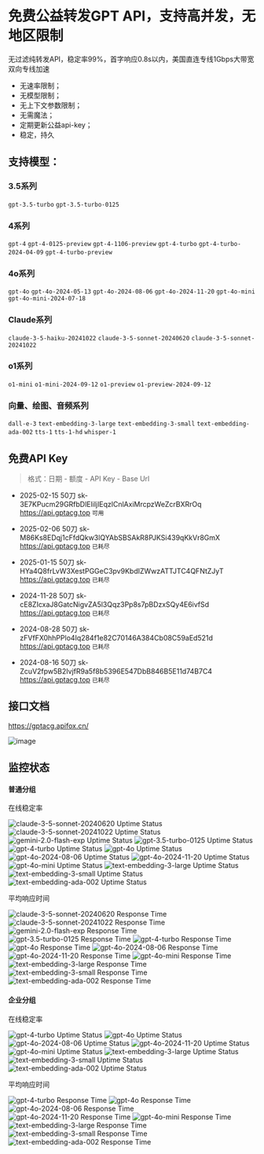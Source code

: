 # 免费公益转发GPT API，支持高并发，无地区限制

无过滤纯转发API，稳定率99%，首字响应0.8s以内，美国直连专线1Gbps大带宽双向专线加速

- 无速率限制；
- 无模型限制；
- 无上下文参数限制；
- 无需魔法；
- 定期更新公益api-key；
- 稳定，持久

## 支持模型：

### 3.5系列

`gpt-3.5-turbo` `gpt-3.5-turbo-0125` 

### 4系列

`gpt-4` `gpt-4-0125-preview` `gpt-4-1106-preview` `gpt-4-turbo` `gpt-4-turbo-2024-04-09` `gpt-4-turbo-preview` 

### 4o系列

`gpt-4o` `gpt-4o-2024-05-13` `gpt-4o-2024-08-06` `gpt-4o-2024-11-20` `gpt-4o-mini` `gpt-4o-mini-2024-07-18` 

### Claude系列

`claude-3-5-haiku-20241022` `claude-3-5-sonnet-20240620` `claude-3-5-sonnet-20241022` 

### o1系列

`o1-mini` `o1-mini-2024-09-12` `o1-preview` `o1-preview-2024-09-12` 

### 向量、绘图、音频系列

`dall-e-3` `text-embedding-3-large` `text-embedding-3-small` `text-embedding-ada-002` `tts-1` `tts-1-hd` `whisper-1`

## 免费API Key

>格式：日期 - 额度 - API Key - Base Url

- 2025-02-15 50刀 sk-3E7KPucm29GRfbDlEliIjlEqzlCnlAxiMrcpzWeZcrBXRrOq https://api.gptacg.top `可用`

- 2025-02-06 50刀 sk-M86Ks8EDqj1cFfdQkw3lQYAbSBSAkR8PJKSi439qKkVr8GmX https://api.gptacg.top `已耗尽`

- 2025-01-15 50刀 sk-HYa4Q8frLvW3XestPGGeC3pv9KbdIZWwzATTJTC4QFNtZJyT https://api.gptacg.top `已耗尽`
 
- 2024-11-28 50刀 sk-cE8ZIcxaJ8GatcNigvZA5l3Qqz3Pp8s7pBDzxSQy4E6ivfSd https://api.gptacg.top `已耗尽`

- 2024-08-28 50刀 sk-zFVfFX0hhPPlo4Iq284f1e82C70146A384Cb08C59aEd521d https://api.gptacg.top `已耗尽`

- 2024-08-16 50刀 sk-ZcuV2fpw5B2IvjfR9a5f8b5396E547DbB846B5E11d74B7C4 https://api.gptacg.top `已耗尽`

## 接口文档

https://gptacg.apifox.cn/

![image](https://github.com/user-attachments/assets/74825ba2-df24-4694-9864-03b1ead6036e)


## 监控状态

#### 普通分组

<p>在线稳定率</p>

<img src="https://uptime.stableapi.top/api/badge/68/uptime?labelPrefix=claude-3-5-sonnet-20240620+&style=flat-square" alt="claude-3-5-sonnet-20240620 Uptime Status">
<img src="https://uptime.stableapi.top/api/badge/69/uptime?labelPrefix=claude-3-5-sonnet-20241022+&style=flat-square" alt="claude-3-5-sonnet-20241022 Uptime Status">
<img src="https://uptime.stableapi.top/api/badge/70/uptime?labelPrefix=gemini-2.0-flash-exp+&style=flat-square" alt="gemini-2.0-flash-exp Uptime Status">
<img src="https://uptime.stableapi.top/api/badge/26/uptime?labelPrefix=gpt-3.5-turbo-0125+&style=flat-square" alt="gpt-3.5-turbo-0125 Uptime Status">
<img src="https://uptime.stableapi.top/api/badge/27/uptime?labelPrefix=gpt-4-turbo+&style=flat-square" alt="gpt-4-turbo Uptime Status">
<img src="https://uptime.stableapi.top/api/badge/24/uptime?labelPrefix=gpt-4o+&style=flat-square" alt="gpt-4o Uptime Status">
<img src="https://uptime.stableapi.top/api/badge/29/uptime?labelPrefix=gpt-4o-2024-08-06+&style=flat-square" alt="gpt-4o-2024-08-06 Uptime Status">
<img src="https://uptime.stableapi.top/api/badge/71/uptime?labelPrefix=gpt-4o-2024-11-20+&style=flat-square" alt="gpt-4o-2024-11-20 Uptime Status">
<img src="https://uptime.stableapi.top/api/badge/23/uptime?labelPrefix=gpt-4o-mini+&style=flat-square" alt="gpt-4o-mini Uptime Status">
<img src="https://uptime.stableapi.top/api/badge/30/uptime?labelPrefix=text-embedding-3-large+&style=flat-square" alt="text-embedding-3-large Uptime Status">
<img src="https://uptime.stableapi.top/api/badge/31/uptime?labelPrefix=text-embedding-3-small+&style=flat-square" alt="text-embedding-3-small Uptime Status">
<img src="https://uptime.stableapi.top/api/badge/32/uptime?labelPrefix=text-embedding-ada-002+&style=flat-square" alt="text-embedding-ada-002 Uptime Status">

<p>平均响应时间</p>

<img src="https://uptime.stableapi.top/api/badge/68/avg-response?labelPrefix=claude-3-5-sonnet-20240620+&style=flat-square" alt="claude-3-5-sonnet-20240620 Response Time">
<img src="https://uptime.stableapi.top/api/badge/69/avg-response?labelPrefix=claude-3-5-sonnet-20241022+&style=flat-square" alt="claude-3-5-sonnet-20241022 Response Time">
<img src="https://uptime.stableapi.top/api/badge/70/avg-response?labelPrefix=gemini-2.0-flash-exp+&style=flat-square" alt="gemini-2.0-flash-exp Response Time">
<img src="https://uptime.stableapi.top/api/badge/26/avg-response?labelPrefix=gpt-3.5-turbo-0125+&style=flat-square" alt="gpt-3.5-turbo-0125 Response Time">
<img src="https://uptime.stableapi.top/api/badge/27/avg-response?labelPrefix=gpt-4-turbo+&style=flat-square" alt="gpt-4-turbo Response Time">
<img src="https://uptime.stableapi.top/api/badge/24/avg-response?labelPrefix=gpt-4o+&style=flat-square" alt="gpt-4o Response Time">
<img src="https://uptime.stableapi.top/api/badge/29/avg-response?labelPrefix=gpt-4o-2024-08-06+&style=flat-square" alt="gpt-4o-2024-08-06 Response Time">
<img src="https://uptime.stableapi.top/api/badge/71/avg-response?labelPrefix=gpt-4o-2024-11-20+&style=flat-square" alt="gpt-4o-2024-11-20 Response Time">
<img src="https://uptime.stableapi.top/api/badge/23/avg-response?labelPrefix=gpt-4o-mini+&style=flat-square" alt="gpt-4o-mini Response Time">
<img src="https://uptime.stableapi.top/api/badge/30/avg-response?labelPrefix=text-embedding-3-large+&style=flat-square" alt="text-embedding-3-large Response Time">
<img src="https://uptime.stableapi.top/api/badge/31/avg-response?labelPrefix=text-embedding-3-small+&style=flat-square" alt="text-embedding-3-small Response Time">
<img src="https://uptime.stableapi.top/api/badge/32/avg-response?labelPrefix=text-embedding-ada-002+&style=flat-square" alt="text-embedding-ada-002 Response Time">

#### 企业分组

<p>在线稳定率</p>

<img src="https://uptime.stableapi.top/api/badge/94/uptime?labelPrefix=gpt-4-turbo+&style=flat-square" alt="gpt-4-turbo Uptime Status">
<img src="https://uptime.stableapi.top/api/badge/95/uptime?labelPrefix=gpt-4o+&style=flat-square" alt="gpt-4o Uptime Status">
<img src="https://uptime.stableapi.top/api/badge/96/uptime?labelPrefix=gpt-4o-2024-08-06+&style=flat-square" alt="gpt-4o-2024-08-06 Uptime Status">
<img src="https://uptime.stableapi.top/api/badge/97/uptime?labelPrefix=gpt-4o-2024-11-20+&style=flat-square" alt="gpt-4o-2024-11-20 Uptime Status">
<img src="https://uptime.stableapi.top/api/badge/98/uptime?labelPrefix=gpt-4o-mini+&style=flat-square" alt="gpt-4o-mini Uptime Status">
<img src="https://uptime.stableapi.top/api/badge/99/uptime?labelPrefix=text-embedding-3-large+&style=flat-square" alt="text-embedding-3-large Uptime Status">
<img src="https://uptime.stableapi.top/api/badge/100/uptime?labelPrefix=text-embedding-3-small+&style=flat-square" alt="text-embedding-3-small Uptime Status">
<img src="https://uptime.stableapi.top/api/badge/101/uptime?labelPrefix=text-embedding-ada-002+&style=flat-square" alt="text-embedding-ada-002 Uptime Status">

<p>平均响应时间</p>

<img src="https://uptime.stableapi.top/api/badge/94/avg-response?labelPrefix=gpt-4-turbo+&style=flat-square" alt="gpt-4-turbo Response Time">
<img src="https://uptime.stableapi.top/api/badge/95/avg-response?labelPrefix=gpt-4o+&style=flat-square" alt="gpt-4o Response Time">
<img src="https://uptime.stableapi.top/api/badge/96/avg-response?labelPrefix=gpt-4o-2024-08-06+&style=flat-square" alt="gpt-4o-2024-08-06 Response Time">
<img src="https://uptime.stableapi.top/api/badge/97/avg-response?labelPrefix=gpt-4o-2024-11-20+&style=flat-square" alt="gpt-4o-2024-11-20 Response Time">
<img src="https://uptime.stableapi.top/api/badge/98/avg-response?labelPrefix=gpt-4o-mini+&style=flat-square" alt="gpt-4o-mini Response Time">
<img src="https://uptime.stableapi.top/api/badge/99/avg-response?labelPrefix=text-embedding-3-large+&style=flat-square" alt="text-embedding-3-large Response Time">
<img src="https://uptime.stableapi.top/api/badge/100/avg-response?labelPrefix=text-embedding-3-small+&style=flat-square" alt="text-embedding-3-small Response Time">
<img src="https://uptime.stableapi.top/api/badge/101/avg-response?labelPrefix=text-embedding-ada-002+&style=flat-square" alt="text-embedding-ada-002 Response Time">
